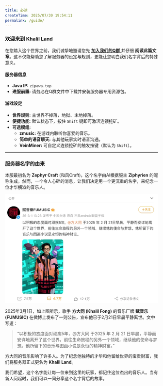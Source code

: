 ```yaml
---
title: 必读
createTime: 2025/07/30 19:54:11
permalink: /guide/
---
```


### **欢迎来到 Khalil Land**

在您踏入这个世界之前，我们诚挚地邀请您先 [ **加入我们的Q群** ](https://qm.qq.com/q/h8w9EjixS8 '点击加入') 并仔细 **阅读此篇文章**。这不仅能帮助您了解服务器的设定与规则，更能让您明白我们名字背后的特殊意义。

#### **服务器信息**
*   **Java IP:** `zipawa.top`
*   **进服前置:** 请务必在Q群文件中下载并安装服务器专用资源包。

#### **游戏设定**
*   **世界规则:** 主世界不掉落，地狱、末地掉落。
*   **便捷功能:** 默认状态下，按住 `Shift` 键即可激活连锁挖矿。
*   **可选模组:**
    *   **zmusic:** 在游戏内聆听你喜爱的音乐。
    *   **简单的语音聊天:** 与其他玩家实时语音沟通。
    *   **VeinMiner:** 可自定义连锁挖矿的触发按键（默认为 `Shift`）。

---

### **服务器名字的由来**

本服最初名为 **Zephyr Craft** (和风Craft)，这个名字由AI根据服主 **Ziphyrien** 的昵称生成。然而，一个令人心碎的消息，让我们决定用一个更沉重的名字，来纪念一位才华横溢的音乐人。


![赋音乐 (FUMUSIC)在微博发布的公告](/FUMUSIC_weibo.png)

2025年3月1日，如上图所示，歌手 **方大同 (Khalil Fong)** 的音乐厂牌 **赋音乐 (FUMUSIC)** 在微博上发布了一则公告，宣布他已于2月21日早晨平静离世。文中写道：

> “以积极的态度面对顽疾5年，@方大同 于2025 年 2 月 21 日早晨，平静而安详地离开了这个世界，前往生命旅程的另外一个领域，继续他的使命与梦想。他所留下的音乐与图画小说是永恒的精神财富。”

方大同的音乐影响了许多人。为了纪念他独特的才华和他留给世界的宝贵财富，我们将服务器正式更名为 **Khalil Land**。

我们希望，这个名字能让每一位来到这里的玩家，都记住这位杰出的音乐人。当有新人问起时，我们可以一同分享这个名字背后的故事。